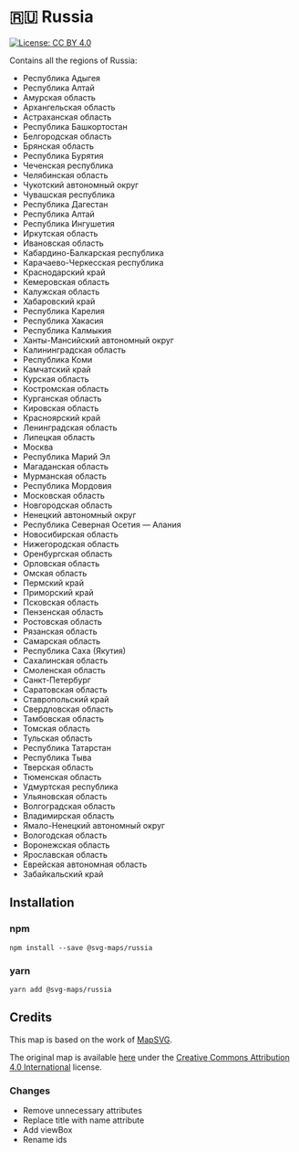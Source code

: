 # 🇷🇺 Russia

[![License: CC BY 4.0](https://img.shields.io/badge/License-CC%20BY%204.0-blue.svg)](https://creativecommons.org/licenses/by/4.0/)

Contains all the regions of Russia:
* Республика Адыгея
* Республика Алтай
* Амурская область
* Архангельская область
* Астраханская область
* Республика Башкортостан
* Белгородская область
* Брянская область
* Республика Бурятия
* Чеченская республика
* Челябинская область
* Чукотский автономный округ
* Чувашская республика
* Республика Дагестан
* Республика Алтай
* Республика Ингушетия
* Иркутская область
* Ивановская область
* Кабардино-Балкарская республика
* Карачаево-Черкесская республика
* Краснодарский край
* Кемеровская область
* Калужская область
* Хабаровский край
* Республика Карелия
* Республика Хакасия
* Республика Калмыкия
* Ханты-Мансийский автономный округ
* Калининградская область
* Республика Коми
* Камчатский край
* Курская область
* Костромская область
* Курганская область
* Кировская область
* Красноярский край
* Ленинградская область
* Липецкая область
* Москва
* Республика Марий Эл
* Магаданская область
* Мурманская область
* Республика Мордовия
* Московская область
* Новгородская область
* Ненецкий автономный округ
* Республика Северная Осетия — Алания
* Новосибирская область
* Нижегородская область
* Оренбургская область
* Орловская область
* Омская область
* Пермский край
* Приморский край
* Псковская область
* Пензенская область
* Ростовская область
* Рязанская область
* Самарская область
* Республика Саха (Якутия)
* Сахалинская область
* Смоленская область
* Санкт-Петербург
* Саратовская область
* Ставропольский край
* Свердловская область
* Тамбовская область
* Томская область
* Тульская область
* Республика Татарстан
* Республика Тыва
* Тверская область
* Тюменская область
* Удмуртская республика
* Ульяновская область
* Волгоградская область
* Владимирская область
* Ямало-Ненецкий автономный округ
* Вологодская область
* Воронежская область
* Ярославская область
* Еврейская автономная область
* Забайкальский край

## Installation

### npm

`npm install --save @svg-maps/russia`

### yarn

`yarn add @svg-maps/russia`

## Credits

This map is based on the work of [MapSVG](https://mapsvg.com).

The original map is available [here](https://mapsvg.com/maps/russia) under the [Creative Commons Attribution 4.0 International](https://creativecommons.org/licenses/by/4.0/) license.

### Changes

* Remove unnecessary attributes
* Replace title with name attribute
* Add viewBox
* Rename ids
